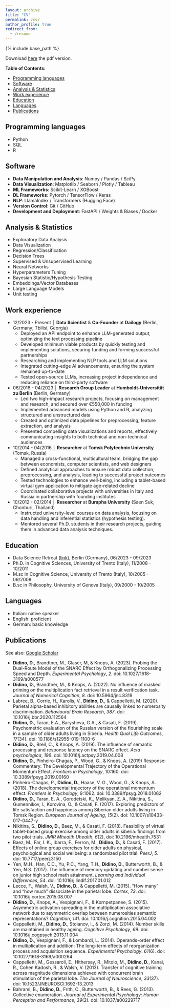 ```yaml
---
layout: archive
title: "CV"
permalink: /cv/
author_profile: true
redirect_from:
  - /resume
---
```


{% include base_path %}

Download [here](/files/DanieleDidino_Resume.pdf) the pdf version.

**Table of Contents:**
- [Programming languages](#programming-languages)
- [Software](#software)
- [Analysis \& Statistics](#analysis--statistics)
- [Work experience](#work-experience)
- [Education](#education)
- [Languages](#languages)
- [Publications](#publications)


Programming languages
------
* Python
* SQL
* R


Software
------
* **Data Manipulation and Analysis**: Numpy / Pandas / SciPy
* **Data Visualization**: Matplotlib / Seaborn / Plotly / Tableau
* **ML Frameworks**: Scikit-Learn / XGBoost
* **DL Frameworks**: Pytorch / TensorFlow / Keras
* **NLP**: LlamaIndex / Transformers (Hugging Face)
* **Version Control**: Git / GitHub
* **Development and Deployment**: FastAPI / Weights & Biases / Docker

Analysis & Statistics
------
* Exploratory Data Analysis
* Data Visualization
* Regression/Classification
* Decision Trees
* Supervised & Unsupervised Learning
* Neural Networks
* Hyperparameters Tuning
* Bayesian Statistic/Hypothesis Testing
* Embeddings/Vector Databases
* Large Language Models
* Unit testing

Work experience
------
* 12/2023 - Present │ **Data Scientist** & **Co-Founder** at **Dailogy** (Berlin, Germany; Tbilisi, Georgia)
  * Deployed an API endpoint to enhance LLM-generated output, optimizing the text processing pipeline
  * Developed minimum viable products by quickly testing and implementing solutions, securing funding and forming successful partnerships
  * Researching and implementing NLP tools and LLM solutions
  * Integrated cutting-edge AI advancements, ensuring the system remained up-to-date
  * Tested open-source LLMs, increasing project independence and reducing reliance on third-party software
* 06/2016 - 04/2023 │ **Research Group Leader** at **Humboldt-Universität zu Berlin** (Berlin, Germany)
  * Led two high-impact research projects, focusing on management and research, and secured over €550,000 in funding
  * Implemented advanced models using Python and R, analyzing structured and unstructured data
  * Created and optimized data pipelines for preprocessing, feature extraction, and analysis
  * Presented compelling data visualizations and reports, effectively communicating insights to both technical and non-technical audiences
* 10/2014 - 04/2016 │ **Researcher** at **Tomsk Polytechnic University** (Tomsk, Russia)
  * Managed a cross-functional, multicultural team, bridging the gap between economists, computer scientists, and web designers
  * Defined analytical approaches to ensure robust data collection, preprocessing, and analysis, leading to successful project outcomes
  * Tested technologies to enhance well-being, including a tablet-based virtual gym application to mitigate age-related decline
  * Coordinated collaborative projects with universities in Italy and Russia in partnership with founding institutes
* 10/2012 - 02/2014  │ **Researcher** at **Burapha University** (Saen Suk, Chonburi, Thailand)
  * Instructed university-level courses on data analysis, focusing on data handling and inferential statistics (hypothesis testing).
  * Mentored several Ph.D. students in their research projects, guiding them in advanced data analysis techniques.


Education
------
* Data Science Retreat ([link](https://datascienceretreat.com/)), Berlin (Germany), 06/2023 - 09/2023
* Ph.D. in Cognitive Sciences, University of Trento (Italy), 11/2008 - 10/2011
* M.sc in Cognitive Science, University of Trento (Italy), 10/2005 - 09/2008
* B.sc in Philosophy, University of Genova (Italy), 09/2000 - 10/2005


Languages
------
* Italian: native speaker
* English: proficient
* German: basic knowledge


Publications
------
See also: [Google Scholar](https://scholar.google.com/citations?user=M3qWuYcAAAAJ&hl=en&oi=ao)

* **Didino, D.**, Brandtner, M., Glaser, M, & Knops, A. (2023). Probing the Dual-Route Model of the SNARC Effect by Orthogonalizing Processing Speed and Depth. *Experimental Psychology*, *2*. doi: 10.1027/1618-3169/a000577
* **Didino, D.**, Brandtner, M., & Knops, A. (2022). No influence of masked priming on the multiplication fact retrieval in a result verification task. *Journal of Numerical Cognition*, *8*. doi: 10.5964/jnc.8319 
* Labree, B., Corrie, H., Karolis, V., **Didino, D.**, & Cappelletti, M. (2020). Parietal alpha-based inhibitory abilities are causally linked to numerosity discrimination. *Behavioural Brain Research*, *387*. doi: 10.1016/j.bbr.2020.112564
* **Didino, D.**, Taran, E.A., Barysheva, G.A., & Casati, F. (2019). Psychometric evaluation of the Russian version of the flourishing scale in a sample of older adults living in Siberia. *Health Qual Life Outcomes*, *17*(34). doi: 10.1186/s12955-019-1100-6
* **Didino, D.**, Breil, C., & Knops, A. (2019). The influence of semantic processing and response latency on the SNARC effect. *Acta psychologica*, *196*. doi: 10.1016/j.actpsy.2019.04.008
* **Didino, D.**, Pinheiro-Chagas, P., Wood, G., & Knops, A. (2019) Response: Commentary: The Developmental Trajectory of the Operational Momentum Effect. *Frontiers in Psychology*, 10:160. doi: 10.3389/fpsyg.2019.00160
* Pinheiro-Chagas, P., **Didino, D.**, Haase, V. G., Wood, G., & Knops, A. (2018). The developmental trajectory of the operational momentum effect. *Frontiers in Psychology*, 9:1062. doi: 10.3389/fpsyg.2018.01062
* **Didino, D.**, Taran, E. A., Gorodetski, K., Melikyan, Z. A., Nikitina, S., Gumennikov, I., Korovina, O., & Casati, F. (2017). Exploring predictors of life satisfaction and happiness among Siberian older adults living in Tomsk Region. *European Journal of Ageing*, *15*(2). doi: 10.1007/s10433-017-0447-y
* Nikitina, S., **Didino, D.**, Baez, M., & Casati, F. (2018). Feasibility of virtual tablet-based group exercise among older adults in siberia: findings from two pilot trials. *JMIR Mhealth Uhealth*, *6*(2), doi: 10.2196/mhealth.7531
* Baez, M., Far, I. K., Ibarra, F., Ferron, M., **Didino, D.**, & Casati, F. (2017). Effects of online group exercises for older adults on physical, psychological and social wellbeing: a randomized pilot trial. *PeerJ*, *5*. doi: 10.7717/peerj.3150
* Yen, M.H., Han, C.C., Yu, P.C., Yang, T.H., **Didino, D.**, Butterworth, B., & Yen, N.S. (2017). The influence of memory updating and number sense on junior high school math attainment. *Learning and Individual Differences*, *54*. doi: 10.1016/j.lindif.2017.01.012
* Lecce, F., Walsh, V., **Didino, D.**, & Cappelletti, M. (2015). “How many” and “how much” dissociate in the parietal lobe. *Cortex*, *73*. doi: 10.1016/j.cortex.2015.08.007
* **Didino, D.**, Knops, A., Vespignani, F., & Kornpetpanee, S. (2015). Asymmetric activation spreading in the multiplication associative network due to asymmetric overlap between numerosities semantic representations? *Cognition*, *141*. doi: 10.1016/j.cognition.2015.04.002
* Cappelletti, M., **Didino, D.**, Stoianov, I., & Zorzi, M. (2014). Number skills are maintained in healthy ageing. *Cognitive Psychology*, *69*. doi: 10.1016/j.cogpsych.2013.11.004
* **Didino, D.**, Vespignani, F., & Lombardi, L. (2014). Operands-order effect in multiplication and addition: The long-term effects of reorganization process and acquisition sequence. *Experimental Psychology*. *61*(6). doi: 10.1027/1618-3169/a000264
* Cappelletti, M., Gessaroli, E., Hithersay, R., Mitolo, M., **Didino, D.**, Kanai, R., Cohen Kadosh, R., & Walsh, V. (2013). Transfer of cognitive training across magnitude dimensions achieved with concurrent brain stimulation of the parietal lobe. *The Journal of Neuroscience*, *33*(37). doi: 10.1523/JNEUROSCI.1692-13.2013
* Bahrami, B., **Didino, D.**, Frith, C., Butterworth, B., & Rees, G. (2013). Collective enumeration. *Journal of Experimental Psychology: Human Perception and Performance*, *39*(2). doi: 10.1037/a00229717
